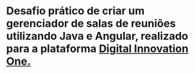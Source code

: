 # Desafio prático de criar um gerenciador de salas de reuniões utilizando Java e Angular, realizado para a plataforma [Digital Innovation One.](https://web.digitalinnovation.one/track/everis-fullstack-developer?tab=path)

